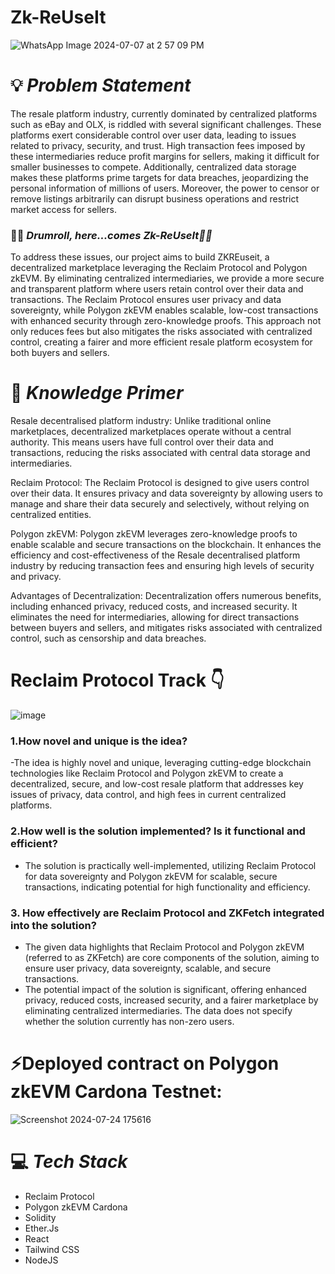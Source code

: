# Zk-ReUseIt
![WhatsApp Image 2024-07-07 at 2 57 09 PM](https://github.com/user-attachments/assets/ce5d67ee-7d5a-4b23-8341-3ab39dbd0263)



# 💡 *Problem Statement*

The resale platform industry, currently dominated by centralized platforms such as eBay and OLX, is riddled with several significant challenges. These platforms exert considerable control over user data, leading to issues related to privacy, security, and trust. High transaction fees imposed by these intermediaries reduce profit margins for sellers, making it difficult for smaller businesses to compete. Additionally, centralized data storage makes these platforms prime targets for data breaches, jeopardizing the personal information of millions of users. Moreover, the power to censor or remove listings arbitrarily can disrupt business operations and restrict market access for sellers.

### 🥁🥁 *Drumroll, here...comes Zk-ReUseIt🤝🤝*
To address these issues, our project aims to build ZKREuseit, a decentralized marketplace leveraging the Reclaim Protocol and Polygon zkEVM. By eliminating centralized intermediaries, we provide a more secure and transparent platform where users retain control over their data and transactions. The Reclaim Protocol ensures user privacy and data sovereignty, while Polygon zkEVM enables scalable, low-cost transactions with enhanced security through zero-knowledge proofs. This approach not only reduces fees but also mitigates the risks associated with centralized control, creating a fairer and more efficient resale platform ecosystem for both buyers and sellers.


# 🧠 *Knowledge Primer*

 Resale decentralised platform industry: Unlike traditional online marketplaces, decentralized marketplaces operate without a central authority. This means users have full control over their data and transactions, reducing the risks associated with central data storage and intermediaries.

Reclaim Protocol: The Reclaim Protocol is designed to give users control over their data. It ensures privacy and data sovereignty by allowing users to manage and share their data securely and selectively, without relying on centralized entities.

Polygon zkEVM: Polygon zkEVM leverages zero-knowledge proofs to enable scalable and secure transactions on the blockchain. It enhances the efficiency and cost-effectiveness of the Resale decentralised platform industry by reducing transaction fees and ensuring high levels of security and privacy.

Advantages of Decentralization: Decentralization offers numerous benefits, including enhanced privacy, reduced costs, and increased security. It eliminates the need for intermediaries, allowing for direct transactions between buyers and sellers, and mitigates risks associated with centralized control, such as censorship and data breaches.

# Reclaim Protocol Track 👇
![image](https://github.com/user-attachments/assets/8be819be-70c6-4ec1-b59b-6744d159d4c7)

### 1.How novel and unique is the idea?
-The idea is highly novel and unique, leveraging cutting-edge blockchain technologies like Reclaim Protocol and Polygon zkEVM to create a decentralized, secure, and low-cost resale platform that addresses key issues of privacy, data control, and high fees in current centralized platforms.
### 2.How well is the solution implemented? Is it functional and efficient?
- The solution is practically well-implemented, utilizing Reclaim Protocol for data sovereignty and Polygon zkEVM for scalable, secure transactions, indicating potential for high functionality and efficiency.
### 3. How effectively are Reclaim Protocol and ZKFetch integrated into the solution?
- The given data highlights that Reclaim Protocol and Polygon zkEVM (referred to as ZKFetch) are core components of the solution, aiming to ensure user privacy, data sovereignty, scalable, and secure transactions.
- The potential impact of the solution is significant, offering enhanced privacy, reduced costs, increased security, and a fairer marketplace by eliminating centralized intermediaries. The data does not specify whether the solution currently has non-zero users.


# ⚡Deployed contract on Polygon zkEVM Cardona Testnet:

![Screenshot 2024-07-24 175616](https://github.com/user-attachments/assets/6d029ec4-e13e-4bac-b9f8-84b6dba32b2f)

# 💻 *Tech Stack*

- Reclaim Protocol
- Polygon zkEVM Cardona 
- Solidity
- Ether.Js
- React
- Tailwind CSS
- NodeJS


